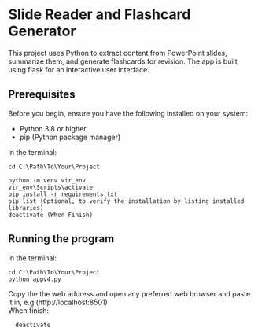 
# Slide Reader and Flashcard Generator
 
This project uses Python to extract content from PowerPoint slides, summarize them, and generate flashcards for revision. The app is built using flask for an interactive user interface.

## Prerequisites

Before you begin, ensure you have the following installed on your system:
- Python 3.8 or higher
- pip (Python package manager)

In the terminal:

    cd C:\Path\To\Your\Project

    python -m venv vir_env
    vir_env\Scripts\activate
    pip install -r requirements.txt
    pip list (Optional, to verify the installation by listing installed libraries)
    deactivate (When Finish)

## Running the program

In the terminal:

    cd C:\Path\To\Your\Project
    python appv4.py

Copy the the web address and open any preferred web browser and paste it in,
e.g (http://localhost:8501)
<br> When finish:

      deactivate 


